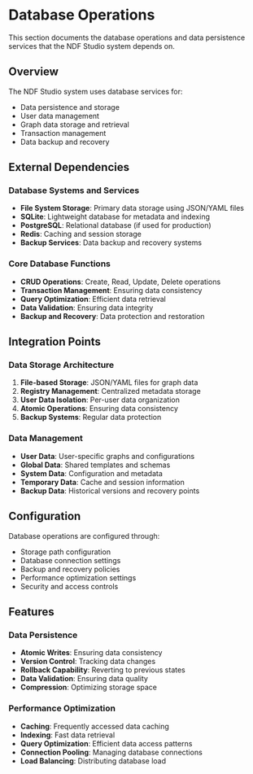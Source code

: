 # Database Operations

This section documents the database operations and data persistence services that the NDF Studio system depends on.

## Overview

The NDF Studio system uses database services for:

- Data persistence and storage
- User data management
- Graph data storage and retrieval
- Transaction management
- Data backup and recovery

## External Dependencies

### Database Systems and Services
- **File System Storage**: Primary data storage using JSON/YAML files
- **SQLite**: Lightweight database for metadata and indexing
- **PostgreSQL**: Relational database (if used for production)
- **Redis**: Caching and session storage
- **Backup Services**: Data backup and recovery systems

### Core Database Functions
- **CRUD Operations**: Create, Read, Update, Delete operations
- **Transaction Management**: Ensuring data consistency
- **Query Optimization**: Efficient data retrieval
- **Data Validation**: Ensuring data integrity
- **Backup and Recovery**: Data protection and restoration

## Integration Points

### Data Storage Architecture
1. **File-based Storage**: JSON/YAML files for graph data
2. **Registry Management**: Centralized metadata storage
3. **User Data Isolation**: Per-user data organization
4. **Atomic Operations**: Ensuring data consistency
5. **Backup Systems**: Regular data protection

### Data Management
- **User Data**: User-specific graphs and configurations
- **Global Data**: Shared templates and schemas
- **System Data**: Configuration and metadata
- **Temporary Data**: Cache and session information
- **Backup Data**: Historical versions and recovery points

## Configuration

Database operations are configured through:
- Storage path configuration
- Database connection settings
- Backup and recovery policies
- Performance optimization settings
- Security and access controls

## Features

### Data Persistence
- **Atomic Writes**: Ensuring data consistency
- **Version Control**: Tracking data changes
- **Rollback Capability**: Reverting to previous states
- **Data Validation**: Ensuring data quality
- **Compression**: Optimizing storage space

### Performance Optimization
- **Caching**: Frequently accessed data caching
- **Indexing**: Fast data retrieval
- **Query Optimization**: Efficient data access patterns
- **Connection Pooling**: Managing database connections
- **Load Balancing**: Distributing database load 